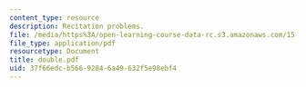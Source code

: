 ```yaml
---
content_type: resource
description: Recitation problems.
file: /media/https%3A/open-learning-course-data-rc.s3.amazonaws.com/15-024-applied-economics-for-managers-summer-2004/37f66edcb56692846a49632f5e98ebf4_double.pdf
file_type: application/pdf
resourcetype: Document
title: double.pdf
uid: 37f66edc-b566-9284-6a49-632f5e98ebf4
---
```

